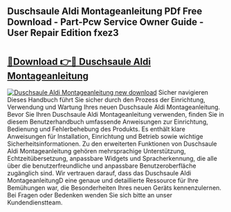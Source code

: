 ## Duschsaule Aldi Montageanleitung PDf Free Download - Part-Pcw Service Owner Guide - User Repair Edition fxez3

# <h2><a href="http://df8th6s.blite.top/?on=Duschsaule+Aldi+Montageanleitung">🔗Download 👉🔴 Duschsaule Aldi Montageanleitung</a></h2>

[![Duschsaule Aldi Montageanleitung new download](https://i.imgur.com/lujVjoI.png)](http://df8th6s.blite.top/?on=Duschsaule+Aldi+Montageanleitung)
Sicher navigieren Dieses Handbuch führt Sie sicher durch den Prozess der Einrichtung, Verwendung und Wartung Ihres neuen Duschsaule Aldi Montageanleitung. Bevor Sie Ihren Duschsaule Aldi Montageanleitung verwenden, finden Sie in diesem Benutzerhandbuch umfassende Anweisungen zur Einrichtung, Bedienung und Fehlerbehebung des Produkts. Es enthält klare Anweisungen für Installation, Einrichtung und Betrieb sowie wichtige Sicherheitsinformationen. Zu den erweiterten Funktionen von Duschsaule Aldi Montageanleitung gehören mehrsprachige Unterstützung, Echtzeitübersetzung, anpassbare Widgets und Spracherkennung, die alle über die benutzerfreundliche und anpassbare Benutzeroberfläche zugänglich sind. Wir vertrauen darauf, dass das Duschsaule Aldi MontageanleitungD eine genaue und detaillierte Ressource für Ihre Bemühungen war, die Besonderheiten Ihres neuen Geräts kennenzulernen. Bei Fragen oder Bedenken wenden Sie sich bitte an unser Kundendienstteam.
